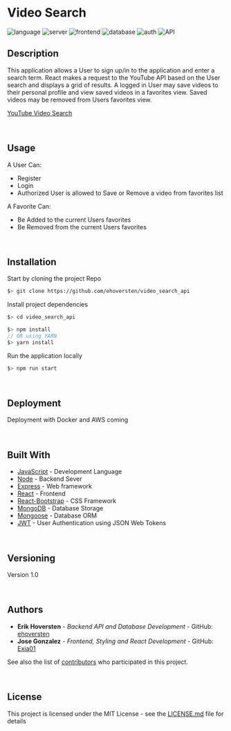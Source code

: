 # Video Search 

![language](https://img.shields.io/badge/Language-JavaScript-yellow)
![server](https://img.shields.io/badge/Backend-Node/Express-green)
![frontend](https://img.shields.io/badge/Frontend-React-blue)
![database](https://img.shields.io/badge/Database-MongoDB-red)
![auth](https://img.shields.io/badge/Auth-JWT-orange)
![API](https://img.shields.io/badge/API-YouTube-red)

## Description

This application allows a User to sign up/in to the application and enter a search term. React makes a request to the YouTube API based on the User search and displays a grid of results. A logged in User may save videos to their personal profile and view saved videos in a favorites view. Saved videos may be removed from Users favorites view.


[YouTube Video Search](https://#)

&nbsp;

## Usage

A User Can:

- Register
- Login
- Authorized User is allowed to Save or Remove a video from favorites list


A Favorite Can:

- Be Added to the current Users favorites
- Be Removed from the current Users favorites


&nbsp;

## Installation

Start by cloning the project Repo

```bash
$> git clone https://github.com/ehoversten/video_search_api
```

Install project dependencies

```javascript
$> cd video_search_api

$> npm install
// OR using YARN
$> yarn install
```

Run the application locally

```javascript
$> npm run start
```

&nbsp;

## Deployment

Deployment with Docker and AWS coming

&nbsp;

## Built With

- [JavaScript]() - Development Language
- [Node](www.nodejs.org) - Backend Sever
- [Express]() - Web framework
- [React]() - Frontend 
- [React-Bootstrap]() - CSS Framework
- [MongoDB]() - Database Storage
- [Mongoose]() - Database ORM
- [JWT]() - User Authentication using JSON Web Tokens

&nbsp;

## Versioning

Version 1.0

&nbsp;

## Authors

- **Erik Hoversten** - _Backend API and Database Development_ - GitHub: [ehoversten](https://github.com/ehoversten)
- **Jose Gonzalez** - _Frontend, Styling and React Development_ - GitHub: [Exia01](https://github.com/Exia01)

See also the list of [contributors](https://github.com/ehoversten/video_search_api/graphs/contributors) who participated in this project.

&nbsp;

## License

This project is licensed under the MIT License - see the [LICENSE.md](LICENSE.md) file for details

